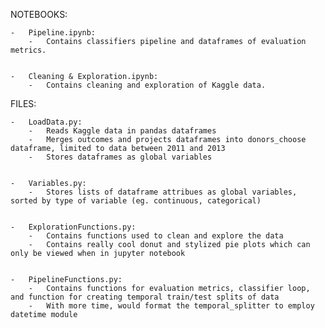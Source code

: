 NOTEBOOKS:

	-	Pipeline.ipynb:
		-	Contains classifiers pipeline and dataframes of evaluation metrics.


	-	Cleaning & Exploration.ipynb:
		-	Contains cleaning and exploration of Kaggle data.




FILES:

	-	LoadData.py:
		-	Reads Kaggle data in pandas dataframes
		-	Merges outcomes and projects dataframes into donors_choose dataframe, limited to data between 2011 and 2013
		-	Stores dataframes as global variables


	-	Variables.py:
		-	Stores lists of dataframe attribues as global variables, sorted by type of variable (eg. continuous, categorical)


	-	ExplorationFunctions.py:
		-	Contains functions used to clean and explore the data
		-	Contains really cool donut and stylized pie plots which can only be viewed when in jupyter notebook


	-	PipelineFunctions.py:
		-	Contains functions for evaluation metrics, classifier loop, and function for creating temporal train/test splits of data
		-	With more time, would format the temporal_splitter to employ datetime module
